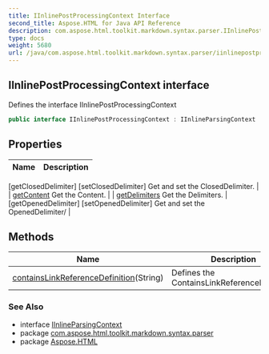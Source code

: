 ```yaml
---
title: IInlinePostProcessingContext Interface
second_title: Aspose.HTML for Java API Reference
description: com.aspose.html.toolkit.markdown.syntax.parser.IInlinePostProcessingContext interface. Defines the interface IInlinePostProcessingContext
type: docs
weight: 5680
url: /java/com.aspose.html.toolkit.markdown.syntax.parser/iinlinepostprocessingcontext/
---
```

## IInlinePostProcessingContext interface

Defines the interface IInlinePostProcessingContext

```java
public interface IInlinePostProcessingContext : IInlineParsingContext
```

## Properties

| Name | Description |
| --- | --- |
[getClosedDelimiter]
[setClosedDelimiter] Get and set the ClosedDelimiter. |
| [getContent](../../com.aspose.html.toolkit.markdown.syntax.parser/iinlinepostprocessingcontext/content/) Get the Content. |
| [getDelimiters](../../com.aspose.html.toolkit.markdown.syntax.parser/iinlinepostprocessingcontext/delimiters/) Get the Delimiters. |
[getOpenedDelimiter]
[setOpenedDelimiter] Get and set the OpenedDelimiter/ |

## Methods

| Name | Description |
| --- | --- |
| [containsLinkReferenceDefinition](../../com.aspose.html.toolkit.markdown.syntax.parser/iinlinepostprocessingcontext/containslinkreferencedefinition/)(String) | Defines the ContainsLinkReferenceDefinition |

### See Also

* interface [IInlineParsingContext](../iinlineparsingcontext/)
* package [com.aspose.html.toolkit.markdown.syntax.parser](../../com.aspose.html.toolkit.markdown.syntax.parser/)
* package [Aspose.HTML](../../)

